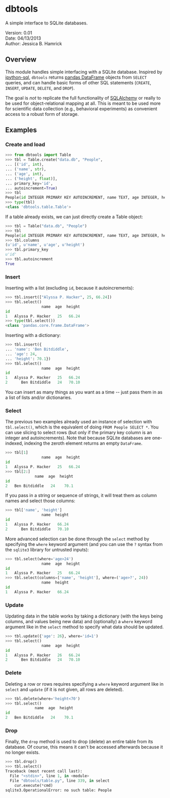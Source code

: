 # dbtools
A simple interface to SQLite databases.

Version: 0.01  
Date: 04/13/2013  
Author: Jessica B. Hamrick  

## Overview

This module handles simple interfacing with a SQLite database.
Inspired by [ipython-sql](https://pypi.python.org/pypi/ipython-sql),
`dbtools` returns
[pandas DataFrame](http://pandas.pydata.org/pandas-docs/stable/dsintro.html#dataframe)
objects from `SELECT` queries, and can handle basic forms of other SQL
statements (`CREATE`, `INSERT`, `UPDATE`, `DELETE`, and `DROP`).

The goal is *not* to replicate the full functionality of
[SQLAlchemy](http://www.sqlalchemy.org/) or really to be used for
object-relational mapping at all. This is meant to be used more for
scientific data collection (e.g., behavioral experiments) as
convenient access to a robust form of storage.

## Examples

### Create and load

```python
>>> from dbtools import Table
>>> tbl = Table.create("data.db", "People",
... [('id', int),
... ('name', str),
... ('age', int),
... ('height', float)],
... primary_key='id',
... autoincrement=True)
>>> tbl
People(id INTEGER PRIMARY KEY AUTOINCREMENT, name TEXT, age INTEGER, height REAL)
>>> type(tbl)
<class 'dbtools.table.Table'>
```

If a table already exists, we can just directly create a Table object:

```python
>>> tbl = Table("data.db", "People")
>>> tbl
People(id INTEGER PRIMARY KEY AUTOINCREMENT, name TEXT, age INTEGER, height REAL)
>>> tbl.columns
(u'id', u'name', u'age', u'height')
>>> tbl.primary_key
u'id'
>>> tbl.autoincrement
True
```

### Insert

Inserting with a list (excluding `id`, because it autoincrements):

```python
>>> tbl.insert(["Alyssa P. Hacker", 25, 66.24])
>>> tbl.select()
                name  age  height
id
1   Alyssa P. Hacker   25   66.24
>>> type(tbl.select())
<class 'pandas.core.frame.DataFrame'>
```

Inserting with a dictionary:

```python
>>> tbl.insert({
... 'name': 'Ben Bitdiddle',
... 'age': 24,
... 'height': 70.1})
>>> tbl.select()
                name  age  height
id
1   Alyssa P. Hacker   25   66.24
2      Ben Bitdiddle   24   70.10
```

You can insert as many things as you want as a time -- just pass them
in as a list of lists and/or dictionaries.

### Select

The previous two examples already used an instance of selection with
`tbl.select()`, which is the equivalent of doing `FROM People SELECT
*`. You can use slicing to select rows (but only if the primary key
column is an integer and autoincrements). Note that because SQLite
databases are one-indexed, indexing the zeroth element returns an
empty `DataFrame`.

```python
>>> tbl[1]
                name  age  height
id
1   Alyssa P. Hacker   25   66.24
>>> tbl[2:]
             name  age  height
id
2   Ben Bitdiddle   24    70.1
```

If you pass in a string or sequence of strings, it will treat them as
column names and select those columns:

```python
>>> tbl['name', 'height']
                name  height
id
1   Alyssa P. Hacker   66.24
2      Ben Bitdiddle   70.10
```

More advanced selection can be done through the `select` method by
specifying the `where` keyword argument (and you can use the `?`
syntax from the `sqlite3` library for untrusted inputs):

```python
>>> tbl.select(where='age>24')
                name  age  height
id
1   Alyssa P. Hacker   25   66.24
>>> tbl.select(columns=['name', 'height'], where=('age>?', 24))
                name  height
id
1   Alyssa P. Hacker   66.24
```

### Update

Updating data in the table works by taking a dictionary (with the keys
being columns, and values being new data) and (optionally) a `where`
keyword argument like in the `select` method to specify what data
should be updated.

```python
>>> tbl.update({'age': 26}, where='id=1')
>>> tbl.select()
                name  age  height
id
1   Alyssa P. Hacker   26   66.24
2      Ben Bitdiddle   24   70.10
```

### Delete

Deleting a row or rows requires specifying a `where` keyword argument
like in `select` and `update` (if it is not given, all rows are
deleted).

```python
>>> tbl.delete(where='height<70')
>>> tbl.select()
             name  age  height
id
2   Ben Bitdiddle   24    70.1
```

### Drop

Finally, the `drop` method is used to drop (delete) an entire table
from its database. Of course, this means it can't be accessed
afterwards because it no longer exists.

```python
>>> tbl.drop()
>>> tbl.select()
Traceback (most recent call last):
  File "<stdin>", line 1, in <module>
  File "dbtools/table.py", line 339, in select
    cur.execute(*cmd)
sqlite3.OperationalError: no such table: People
```
